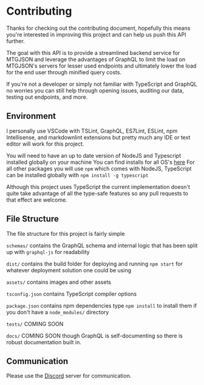 # Contributing
Thanks for checking out the contributing document, hopefully this means you're interested in improving this project and can help us push this API further.

The goal with this API is to provide a streamlined backend service for MTGJSON and leverage the advantages of GraphQL to limit the load on MTGJSON's servers for lesser used endpoints and ultimately lower the load for the end user through minified query costs.

If you're not a developer or simply not familiar with TypeScript and GraphQL no worries you can still help through opening issues, auditing our data, testing out endpoints, and more.

## Environment
I personally use VSCode with TSLint, GraphQL, ES7Lint, ESLint, npm Intellisense, and markdownlint extensions but pretty much any IDE or text editor will work for this project.

You will need to have an up to date version of NodeJS and Typescript installed globally on your machine
You can find installs for all OS's [here](https://nodejs.org/en/download/)
For all other packages you will use `npm` which comes with NodeJS, TypeScript can be installed globally with ```npm install -g typescript```

Although this project uses TypeScript the current implementation doesn't quite take advantage of all the type-safe features so any pull requests to that effect are welcome.

## File Structure
The file structure for this project is fairly simple

`schemas/` contains the GraphQL schema and internal logic that has been split up with `graphql-js` for readability

`dist/` contains the build folder for deploying and running `npm start` for whatever deployment solution one could be using

`assets/` contains images and other assets

`tsconfig.json` contains TypeScript compiler options

`package.json` contains npm dependencies type `npm install` to install them if you don't have a `node_modules/` directory

`tests/` COMING SOON

`docs/` COMING SOON though GraphQL is self-documenting so there is robust documentation built in. 

## Communication
Please use the [Discord](https://discord.com/invite/74GUQDE) server for communication.

